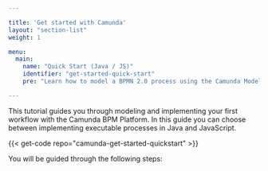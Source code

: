 ```yaml
---

title: 'Get started with Camunda'
layout: "section-list"
weight: 1

menu:
  main:
    name: "Quick Start (Java / JS)"
    identifier: "get-started-quick-start"
    pre: "Learn how to model a BPMN 2.0 process using the Camunda Modeler, adding a Java or JavaScript Worker. Deploy it to the Camunda BPM Platform."

---
```


This tutorial guides you through modeling and implementing your first workflow with the Camunda BPM Platform.
In this guide you can choose between implementing executable processes in Java and JavaScript.

{{< get-code repo="camunda-get-started-quickstart" >}}

You will be guided through the following steps:
